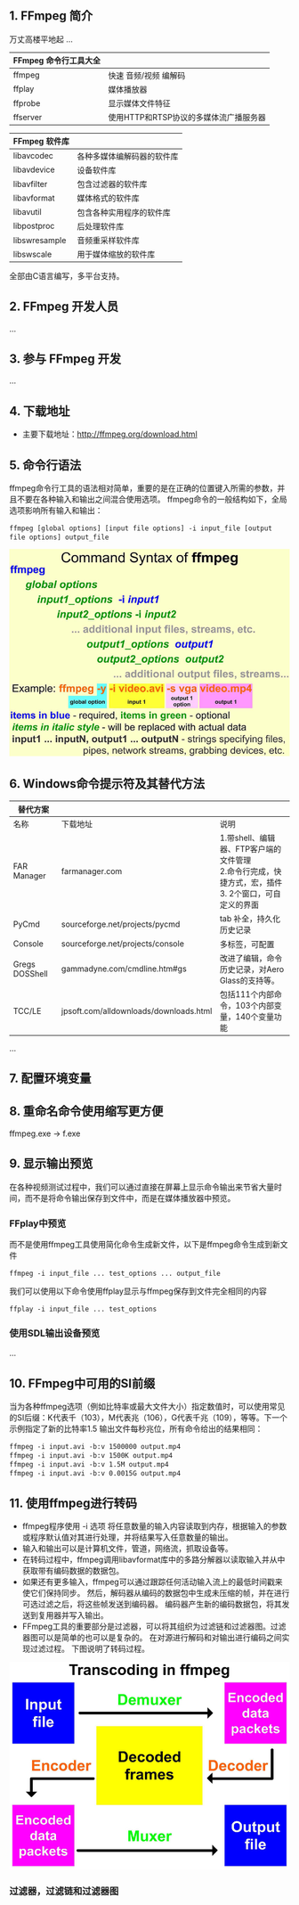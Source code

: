 ## 1. FFmpeg 简介
万丈高楼平地起
...

| FFmpeg 命令行工具大全 |                                        |
| --------------------- | -------------------------------------- |
| ffmpeg                | 快速 音频/视频 编解码                  |
| ffplay                | 媒体播放器                             |
| ffprobe               | 显示媒体文件特征                       |
| ffserver              | 使用HTTP和RTSP协议的多媒体流广播服务器 |

| FFmpeg 软件库 |                            |
| ------------- | -------------------------- |
| libavcodec    | 各种多媒体编解码器的软件库 |
| libavdevice   | 设备软件库                 |
| libavfilter   | 包含过滤器的软件库         |
| libavformat   | 媒体格式的软件库           |
| libavutil     | 包含各种实用程序的软件库   |
| libpostproc   | 后处理软件库               |
| libswresample | 音频重采样软件库           |
| libswscale    | 用于媒体缩放的软件库       |

全部由C语言编写，多平台支持。

## 2. FFmpeg 开发人员
...
## 3. 参与 FFmpeg 开发
...

## 4. 下载地址
- 主要下载地址：http://ffmpeg.org/download.html

## 5. 命令行语法
ffmpeg命令行工具的语法相对简单，重要的是在正确的位置键入所需的参数，并且不要在各种输入和输出之间混合使用选项。 ffmpeg命令的一般结构如下，全局选项影响所有输入和输出：

    ffmpeg [global options] [input file options] -i input_file [output file options] output_file

![alt 语法图片](../images/01.jpg)

## 6. Windows命令提示符及其替代方法
| 替代方案       |                                        |                                                                                                            |
| -------------- | -------------------------------------- | ---------------------------------------------------------------------------------------------------------- |
| 名称           | 下载地址                               | 说明                                                                                                       |
| FAR Manager    | farmanager.com                         | 1.带shell、编辑器、FTP客户端的文件管理 <br>2.命令行完成，快捷方式，宏，插件<br> 3. 2个窗口，可自定义的界面 |
| PyCmd          | sourceforge.net/projects/pycmd         | tab 补全，持久化历史记录                                                                                   |
| Console        | sourceforge.net/projects/console       | 多标签，可配置                                                                                             |
| Gregs DOSShell | gammadyne.com/cmdline.htm#gs           | 改进了编辑，命令历史记录，对Aero Glass的支持等。                                                           |
| TCC/LE         | jpsoft.com/alldownloads/downloads.html | 包括111个内部命令，103个内部变量，140个变量功能                                                            |

...

## 7. 配置环境变量

## 8. 重命名命令使用缩写更方便
ffmpeg.exe -> f.exe

## 9. 显示输出预览
在各种视频测试过程中，我们可以通过直接在屏幕上显示命令输出来节省大量时间，而不是将命令输出保存到文件中，而是在媒体播放器中预览。
### FFplay中预览
而不是使用ffmpeg工具使用简化命令生成新文件，以下是ffmpeg命令生成到新文件

    ffmpeg -i input_file ... test_options ... output_file


我们可以使用以下命令使用ffplay显示与ffmpeg保存到文件完全相同的内容

    ffplay -i input_file ... test_options

### 使用SDL输出设备预览
...

## 10. FFmpeg中可用的SI前缀
当为各种ffmpeg选项（例如比特率或最大文件大小）指定数值时，可以使用常见的SI后缀：K代表千（103），M代表兆（106），G代表千兆（109），等等。下一个示例指定了新的比特率1.5 输出文件每秒兆位，所有命令给出的结果相同：

    ffmpeg -i input.avi -b:v 1500000 output.mp4
    ffmpeg -i input.avi -b:v 1500K output.mp4
    ffmpeg -i input.avi -b:v 1.5M output.mp4
    ffmpeg -i input.avi -b:v 0.0015G output.mp4



## 11. 使用ffmpeg进行转码
- ffmpeg程序使用 -i 选项 将任意数量的输入内容读取到内存，根据输入的参数或程序默认值对其进行处理，并将结果写入任意数量的输出。
- 输入和输出可以是计算机文件，管道，网络流，抓取设备等。
- 在转码过程中，ffmpeg调用libavformat库中的多路分解器以读取输入并从中获取带有编码数据的数据包。
- 如果还有更多输入，ffmpeg可以通过跟踪任何活动输入流上的最低时间戳来使它们保持同步。 然后，解码器从编码的数据包中生成未压缩的帧，并在进行可选过滤之后，将这些帧发送到编码器。 编码器产生新的编码数据包，将其发送到复用器并写入输出。
- FFmpeg工具的重要部分是过滤器，可以将其组织为过滤链和过滤器图。过滤器图可以是简单的也可以是复杂的。 在对源进行解码和对输出进行编码之间实现过滤过程。 下图说明了转码过程。

![alt 转码图](../images/02.jpg)

### 过滤器，过滤链和过滤器图
